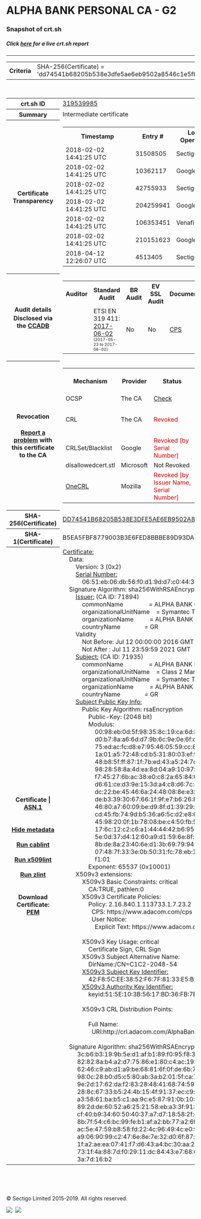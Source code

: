 # ALPHA BANK PERSONAL CA - G2
### Snapshot of crt.sh
##### Click [here](https://crt.sh/?q=DD74541B68205B538E3DFE5AE6EB9502A8546C1E5FB3FD2C5EBB7F84593504A1) for a live crt.sh report

---
<!DOCTYPE HTML PUBLIC "-//W3C//DTD HTML 4.0 Transitional//EN">
<HTML>

<BODY>

<TABLE>
  <TR>
    <TH class="outer">Criteria</TH>
    <TD class="outer">SHA-256(Certificate) = 'dd74541b68205b538e3dfe5ae6eb9502a8546c1e5fb3fd2c5ebb7f84593504a1'</TD>
  </TR>
</TABLE>
<BR>
<TABLE>
  <TR>
    <TH class="outer">crt.sh ID</TH>
    <TD class="outer"><A href="?id=319539985">319539985</A></TD>
  </TR>
  <TR>
    <TH class="outer">Summary</TH>
    <TD class="outer">Intermediate certificate</TD>
  </TR>
  <TR>
    <TH class="outer">Certificate<BR>Transparency</TH>
    <TD class="outer">
<TABLE class="options" style="margin-left:0px">
  <TR>
    <TH>Timestamp</TH>
    <TH>Entry #</TH>
    <TH>Log Operator</TH>
    <TH>Log URL</TH>
  </TR>
  <TR>
    <TD>2018-02-02&nbsp; <FONT class="small">14:41:25 UTC</FONT></TD>
    <TD>31508505</TD>
    <TD>Sectigo</TD>
    <TD>https://sabre.ct.comodo.com</TD>
  </TR>
  <TR>
    <TD>2018-02-02&nbsp; <FONT class="small">14:41:25 UTC</FONT></TD>
    <TD>10362117</TD>
    <TD>Google</TD>
    <TD>https://ct.googleapis.com/skydiver</TD>
  </TR>
  <TR>
    <TD>2018-02-02&nbsp; <FONT class="small">14:41:25 UTC</FONT></TD>
    <TD>42755933</TD>
    <TD>Sectigo</TD>
    <TD>https://mammoth.ct.comodo.com</TD>
  </TR>
  <TR>
    <TD>2018-02-02&nbsp; <FONT class="small">14:41:25 UTC</FONT></TD>
    <TD>204259941</TD>
    <TD>Google</TD>
    <TD>https://ct.googleapis.com/rocketeer</TD>
  </TR>
  <TR>
    <TD>2018-02-02&nbsp; <FONT class="small">14:41:25 UTC</FONT></TD>
    <TD>106353451</TD>
    <TD>Venafi</TD>
    <TD>https://ctlog-gen2.api.venafi.com</TD>
  </TR>
  <TR>
    <TD>2018-02-02&nbsp; <FONT class="small">14:41:25 UTC</FONT></TD>
    <TD>210151623</TD>
    <TD>Google</TD>
    <TD>https://ct.googleapis.com/pilot</TD>
  </TR>
  <TR>
    <TD>2018-04-12&nbsp; <FONT class="small">12:26:07 UTC</FONT></TD>
    <TD>4513405</TD>
    <TD>Sectigo</TD>
    <TD>https://dodo.ct.comodo.com</TD>
  </TR>
</TABLE>
    </TD>
  </TR>
  <TR>
    <TH class="outer">Audit details<BR>
      <DIV class="small" style="padding-top:3px">Disclosed via the
        <A href="//ccadb-public.secure.force.com/mozilla/PublicAllIntermediateCerts" target="_blank">CCADB</A></DIV>
    </TH>
    <TD class="outer">
<TABLE class="options" style="margin-left:0px">
  <TR>
    <TH>Auditor</TH>
    <TH>Standard Audit</TH>
    <TH>BR Audit</TH>
    <TH>EV SSL Audit</TH>
    <TH>Documents</TH>
    <TH>CCADB</TH>
    <TH>Root Owner / Certificate</TH>
  </TR>
  <TR>
    <TD style="vertical-align:middle"></TD>
    <TD>ETSI EN 319 411:
      <A href="https://bug1435436.bmoattachments.org/attachment.cgi?id=8948020" target="_blank">2017-06-02</A>
      <BR><FONT style="font-size:8pt">(2017-05-23 to 2017-06-02)</FONT></TD>
    <TD>No    <TD>No    <TD>
      <A href="https://www.symantec.com/content/en/us/about/media/repository/stn-cp.pdf" target="blank">CPS</A>
    </TD>
    <TD><A href="//ccadb.force.com/0011J00001DZ0OKQA1" target="_blank">0011J00001DZ0OKQA1</A></TD>
    <TD><A href="/?id=68409">DigiCert</A></TD>
  </TR>
</TABLE>
    </TD>
  </TR>
  <TR>
    <TH class="outer">Revocation<BR><BR>
      <DIV class="small" style="padding-top:3px"><A href="?id=319539985&opt=problemreporting">Report a problem</A> with<BR>this certificate to the CA</DIV></TH>
    <TD class="outer">
      <TABLE class="options" style="margin-left:0px">
        <TR>
          <TH>Mechanism</TH>
          <TH>Provider</TH>
          <TH>Status</TH>
          <TH>Revocation Date</TH>
          <TH>Last Observed in CRL</TH>
          <TH>Last Checked <SPAN style="color:#CC0000;vertical-align:middle;font-size:70%;font-weight:normal">(Error)</SPAN></TH>
        </TR>
        <TR>
          <TD>OCSP</TD>
          <TD>The CA</TD>
          <TD><A href="?id=319539985&opt=ocsp">Check</A></TD>
          <TD><SPAN style="color:#888888">?</SPAN></TD>
          <TD><SPAN style="color:#888888">n/a</SPAN></TD>
          <TD><SPAN style="color:#888888">?</SPAN></TD>
        </TR>
        <TR>
          <TD>CRL</TD>
          <TD>The CA</TD>
          <TD><SPAN style="color:#CC0000">Revoked</SPAN></TD><TD>2019-03-18&nbsp; <FONT class="small">21:47:12 UTC</FONT></TD><TD>2019-03-19&nbsp; <FONT class="small">08:49:35 UTC</FONT></TD><TD>2019-12-04&nbsp; <FONT class="small">16:43:52 UTC</FONT></TD>
        </TR>
        <TR>
          <TD>CRLSet/Blacklist</TD>
          <TD>Google</TD>
          <TD><SPAN style="color:#CC0000">Revoked [by Serial Number]</SPAN></TD>
          <TD><SPAN style="color:#888888">n/a</SPAN></TD>
          <TD><SPAN style="color:#888888">n/a</SPAN></TD>
          <TD><SPAN style="color:#888888">n/a</SPAN></TD>
        </TR>
        <TR>
          <TD>disallowedcert.stl</TD>
          <TD>Microsoft</TD>
          <TD>Not Revoked</TD>
          <TD><SPAN style="color:#888888">n/a</SPAN></TD>
          <TD><SPAN style="color:#888888">n/a</SPAN></TD>
          <TD><SPAN style="color:#888888">n/a</SPAN></TD>
        </TR>
        <TR>
          <TD><A href="/mozilla-onecrl" target="_blank">OneCRL</A></TD>
          <TD>Mozilla</TD>
          <TD><SPAN style="color:#CC0000">Revoked [by Issuer Name, Serial Number]</SPAN></TD><TD><SPAN style="color:#888888">Unknown</SPAN></TD>
          <TD><SPAN style="color:#888888">n/a</SPAN></TD>
          <TD><SPAN style="color:#888888">n/a</SPAN></TD>
        </TR>
      </TABLE>
    </TD>
  </TR>
  <TR>
    <TH class="outer">SHA-256(Certificate)</TH>
    <TD class="outer"><A href="//censys.io/certificates/dd74541b68205b538e3dfe5ae6eb9502a8546c1e5fb3fd2c5ebb7f84593504a1">DD74541B68205B538E3DFE5AE6EB9502A8546C1E5FB3FD2C5EBB7F84593504A1</A></TD>
  </TR>
  <TR>
    <TH class="outer">SHA-1(Certificate)</TH>
    <TD class="outer">B5EA5FBF8779003B3E6FED8BBBE89D93DA6C394E</TD>
  </TR>
  <TR>
    <TH class="outer">Certificate | <A href="?asn1=319539985">ASN.1</A>
      <SPAN class="small"><BR>
      <BR><BR><A href="?id=319539985&opt=nometadata">Hide metadata</A>
      <BR><BR><A href="?id=319539985&opt=cablint">Run cablint</A>
      <BR><BR><A href="?id=319539985&opt=x509lint">Run x509lint</A>
      <BR><BR><A href="?id=319539985&opt=zlint">Run zlint</A>
      <BR><BR><BR>Download Certificate: <A href="?d=319539985">PEM</A>
      </SPAN>
    </TH>
    <TD class="text"><A href="?d=319539985">Certificate:</A><BR>&nbsp;&nbsp;&nbsp;&nbsp;Data:<BR>&nbsp;&nbsp;&nbsp;&nbsp;&nbsp;&nbsp;&nbsp;&nbsp;Version:&nbsp;3&nbsp;(0x2)<BR>&nbsp;&nbsp;&nbsp;&nbsp;&nbsp;&nbsp;&nbsp;&nbsp;<A href="?serial=0651eb06db56f0d19dd7c0443dd5154a">Serial&nbsp;Number:</A><BR>&nbsp;&nbsp;&nbsp;&nbsp;&nbsp;&nbsp;&nbsp;&nbsp;&nbsp;&nbsp;&nbsp;&nbsp;06:51:eb:06:db:56:f0:d1:9d:d7:c0:44:3d:d5:15:4a<BR>&nbsp;&nbsp;&nbsp;&nbsp;Signature&nbsp;Algorithm:&nbsp;sha256WithRSAEncryption<BR>&nbsp;&nbsp;&nbsp;&nbsp;&nbsp;&nbsp;&nbsp;&nbsp;<A href="?caid=71894">Issuer:</A> <SPAN class="small">(CA ID: 71894)</SPAN><BR>&nbsp;&nbsp;&nbsp;&nbsp;&nbsp;&nbsp;&nbsp;&nbsp;&nbsp;&nbsp;&nbsp;&nbsp;commonName&nbsp;&nbsp;&nbsp;&nbsp;&nbsp;&nbsp;&nbsp;&nbsp;&nbsp;&nbsp;&nbsp;&nbsp;&nbsp;&nbsp;&nbsp;&nbsp;=&nbsp;ALPHA&nbsp;BANK&nbsp;CA&nbsp;-&nbsp;G2<BR>&nbsp;&nbsp;&nbsp;&nbsp;&nbsp;&nbsp;&nbsp;&nbsp;&nbsp;&nbsp;&nbsp;&nbsp;organizationalUnitName&nbsp;&nbsp;&nbsp;&nbsp;=&nbsp;Symantec&nbsp;Trust&nbsp;Network<BR>&nbsp;&nbsp;&nbsp;&nbsp;&nbsp;&nbsp;&nbsp;&nbsp;&nbsp;&nbsp;&nbsp;&nbsp;organizationName&nbsp;&nbsp;&nbsp;&nbsp;&nbsp;&nbsp;&nbsp;&nbsp;&nbsp;&nbsp;=&nbsp;ALPHA&nbsp;BANK<BR>&nbsp;&nbsp;&nbsp;&nbsp;&nbsp;&nbsp;&nbsp;&nbsp;&nbsp;&nbsp;&nbsp;&nbsp;countryName&nbsp;&nbsp;&nbsp;&nbsp;&nbsp;&nbsp;&nbsp;&nbsp;&nbsp;&nbsp;&nbsp;&nbsp;&nbsp;&nbsp;&nbsp;=&nbsp;GR<BR>&nbsp;&nbsp;&nbsp;&nbsp;&nbsp;&nbsp;&nbsp;&nbsp;Validity<BR>&nbsp;&nbsp;&nbsp;&nbsp;&nbsp;&nbsp;&nbsp;&nbsp;&nbsp;&nbsp;&nbsp;&nbsp;Not&nbsp;Before:&nbsp;Jul&nbsp;12&nbsp;00:00:00&nbsp;2016&nbsp;GMT<BR>&nbsp;&nbsp;&nbsp;&nbsp;&nbsp;&nbsp;&nbsp;&nbsp;&nbsp;&nbsp;&nbsp;&nbsp;Not&nbsp;After&nbsp;:&nbsp;Jul&nbsp;11&nbsp;23:59:59&nbsp;2021&nbsp;GMT<BR>&nbsp;&nbsp;&nbsp;&nbsp;&nbsp;&nbsp;&nbsp;&nbsp;<A href="?caid=71935">Subject:</A> <SPAN class="small">(CA ID: 71935)</SPAN><BR>&nbsp;&nbsp;&nbsp;&nbsp;&nbsp;&nbsp;&nbsp;&nbsp;&nbsp;&nbsp;&nbsp;&nbsp;commonName&nbsp;&nbsp;&nbsp;&nbsp;&nbsp;&nbsp;&nbsp;&nbsp;&nbsp;&nbsp;&nbsp;&nbsp;&nbsp;&nbsp;&nbsp;&nbsp;=&nbsp;ALPHA&nbsp;BANK&nbsp;PERSONAL&nbsp;CA&nbsp;-&nbsp;G2<BR>&nbsp;&nbsp;&nbsp;&nbsp;&nbsp;&nbsp;&nbsp;&nbsp;&nbsp;&nbsp;&nbsp;&nbsp;organizationalUnitName&nbsp;&nbsp;&nbsp;&nbsp;=&nbsp;Class&nbsp;2&nbsp;Managed&nbsp;PKI&nbsp;Individual&nbsp;Subscriber&nbsp;CA<BR>&nbsp;&nbsp;&nbsp;&nbsp;&nbsp;&nbsp;&nbsp;&nbsp;&nbsp;&nbsp;&nbsp;&nbsp;organizationalUnitName&nbsp;&nbsp;&nbsp;&nbsp;=&nbsp;Symantec&nbsp;Trust&nbsp;Network<BR>&nbsp;&nbsp;&nbsp;&nbsp;&nbsp;&nbsp;&nbsp;&nbsp;&nbsp;&nbsp;&nbsp;&nbsp;organizationName&nbsp;&nbsp;&nbsp;&nbsp;&nbsp;&nbsp;&nbsp;&nbsp;&nbsp;&nbsp;=&nbsp;ALPHA&nbsp;BANK<BR>&nbsp;&nbsp;&nbsp;&nbsp;&nbsp;&nbsp;&nbsp;&nbsp;&nbsp;&nbsp;&nbsp;&nbsp;countryName&nbsp;&nbsp;&nbsp;&nbsp;&nbsp;&nbsp;&nbsp;&nbsp;&nbsp;&nbsp;&nbsp;&nbsp;&nbsp;&nbsp;&nbsp;=&nbsp;GR<BR>&nbsp;&nbsp;&nbsp;&nbsp;&nbsp;&nbsp;&nbsp;&nbsp;<A href="?spkisha256=92d277cf99f5b320f35a4953a4734d45b800af0839754c24572256e522ed5c8b">Subject&nbsp;Public&nbsp;Key&nbsp;Info:</A><BR>&nbsp;&nbsp;&nbsp;&nbsp;&nbsp;&nbsp;&nbsp;&nbsp;&nbsp;&nbsp;&nbsp;&nbsp;Public&nbsp;Key&nbsp;Algorithm:&nbsp;rsaEncryption<BR>&nbsp;&nbsp;&nbsp;&nbsp;&nbsp;&nbsp;&nbsp;&nbsp;&nbsp;&nbsp;&nbsp;&nbsp;&nbsp;&nbsp;&nbsp;&nbsp;Public-Key:&nbsp;(2048&nbsp;bit)<BR>&nbsp;&nbsp;&nbsp;&nbsp;&nbsp;&nbsp;&nbsp;&nbsp;&nbsp;&nbsp;&nbsp;&nbsp;&nbsp;&nbsp;&nbsp;&nbsp;Modulus:<BR>&nbsp;&nbsp;&nbsp;&nbsp;&nbsp;&nbsp;&nbsp;&nbsp;&nbsp;&nbsp;&nbsp;&nbsp;&nbsp;&nbsp;&nbsp;&nbsp;&nbsp;&nbsp;&nbsp;&nbsp;00:98:eb:0d:5f:98:35:8c:19:ca:6d:39:b0:2a:30:<BR>&nbsp;&nbsp;&nbsp;&nbsp;&nbsp;&nbsp;&nbsp;&nbsp;&nbsp;&nbsp;&nbsp;&nbsp;&nbsp;&nbsp;&nbsp;&nbsp;&nbsp;&nbsp;&nbsp;&nbsp;d0:b7:8a:a6:6d:d7:9b:6c:9e:0e:6f:de:16:d1:f3:<BR>&nbsp;&nbsp;&nbsp;&nbsp;&nbsp;&nbsp;&nbsp;&nbsp;&nbsp;&nbsp;&nbsp;&nbsp;&nbsp;&nbsp;&nbsp;&nbsp;&nbsp;&nbsp;&nbsp;&nbsp;75:ed:ac:fc:d8:e7:95:46:05:59:cc:84:29:b5:5d:<BR>&nbsp;&nbsp;&nbsp;&nbsp;&nbsp;&nbsp;&nbsp;&nbsp;&nbsp;&nbsp;&nbsp;&nbsp;&nbsp;&nbsp;&nbsp;&nbsp;&nbsp;&nbsp;&nbsp;&nbsp;1a:01:a5:72:48:cd:b5:31:80:03:ef:9b:2c:8d:f6:<BR>&nbsp;&nbsp;&nbsp;&nbsp;&nbsp;&nbsp;&nbsp;&nbsp;&nbsp;&nbsp;&nbsp;&nbsp;&nbsp;&nbsp;&nbsp;&nbsp;&nbsp;&nbsp;&nbsp;&nbsp;48:b8:5f:ff:87:1f:7b:ed:43:a5:24:7d:16:99:52:<BR>&nbsp;&nbsp;&nbsp;&nbsp;&nbsp;&nbsp;&nbsp;&nbsp;&nbsp;&nbsp;&nbsp;&nbsp;&nbsp;&nbsp;&nbsp;&nbsp;&nbsp;&nbsp;&nbsp;&nbsp;98:28:58:8a:4d:ea:8d:04:a9:10:97:12:70:fe:49:<BR>&nbsp;&nbsp;&nbsp;&nbsp;&nbsp;&nbsp;&nbsp;&nbsp;&nbsp;&nbsp;&nbsp;&nbsp;&nbsp;&nbsp;&nbsp;&nbsp;&nbsp;&nbsp;&nbsp;&nbsp;f7:45:27:6b:ac:38:e0:c8:2a:65:84:0f:b1:42:dc:<BR>&nbsp;&nbsp;&nbsp;&nbsp;&nbsp;&nbsp;&nbsp;&nbsp;&nbsp;&nbsp;&nbsp;&nbsp;&nbsp;&nbsp;&nbsp;&nbsp;&nbsp;&nbsp;&nbsp;&nbsp;d6:61:ce:d3:9e:15:3d:a4:c8:d6:7c:ec:47:d2:db:<BR>&nbsp;&nbsp;&nbsp;&nbsp;&nbsp;&nbsp;&nbsp;&nbsp;&nbsp;&nbsp;&nbsp;&nbsp;&nbsp;&nbsp;&nbsp;&nbsp;&nbsp;&nbsp;&nbsp;&nbsp;dc:22:be:45:46:6a:24:48:08:8e:e3:44:57:a9:58:<BR>&nbsp;&nbsp;&nbsp;&nbsp;&nbsp;&nbsp;&nbsp;&nbsp;&nbsp;&nbsp;&nbsp;&nbsp;&nbsp;&nbsp;&nbsp;&nbsp;&nbsp;&nbsp;&nbsp;&nbsp;de:b3:39:30:67:66:1f:9f:e7:b6:26:84:73:89:29:<BR>&nbsp;&nbsp;&nbsp;&nbsp;&nbsp;&nbsp;&nbsp;&nbsp;&nbsp;&nbsp;&nbsp;&nbsp;&nbsp;&nbsp;&nbsp;&nbsp;&nbsp;&nbsp;&nbsp;&nbsp;46:80:a7:60:09:be:d9:8f:d1:39:29:e3:bb:d7:b4:<BR>&nbsp;&nbsp;&nbsp;&nbsp;&nbsp;&nbsp;&nbsp;&nbsp;&nbsp;&nbsp;&nbsp;&nbsp;&nbsp;&nbsp;&nbsp;&nbsp;&nbsp;&nbsp;&nbsp;&nbsp;cd:45:fb:74:9d:b5:36:a6:5c:d2:e8:67:d2:49:57:<BR>&nbsp;&nbsp;&nbsp;&nbsp;&nbsp;&nbsp;&nbsp;&nbsp;&nbsp;&nbsp;&nbsp;&nbsp;&nbsp;&nbsp;&nbsp;&nbsp;&nbsp;&nbsp;&nbsp;&nbsp;45:98:20:0f:1b:78:08:be:c4:50:fb:50:3c:3b:5b:<BR>&nbsp;&nbsp;&nbsp;&nbsp;&nbsp;&nbsp;&nbsp;&nbsp;&nbsp;&nbsp;&nbsp;&nbsp;&nbsp;&nbsp;&nbsp;&nbsp;&nbsp;&nbsp;&nbsp;&nbsp;17:6c:12:c2:c6:a1:44:44:42:b6:95:86:09:3f:fe:<BR>&nbsp;&nbsp;&nbsp;&nbsp;&nbsp;&nbsp;&nbsp;&nbsp;&nbsp;&nbsp;&nbsp;&nbsp;&nbsp;&nbsp;&nbsp;&nbsp;&nbsp;&nbsp;&nbsp;&nbsp;5e:0d:37:d4:12:60:a9:d1:59:6e:8f:6b:50:3b:f6:<BR>&nbsp;&nbsp;&nbsp;&nbsp;&nbsp;&nbsp;&nbsp;&nbsp;&nbsp;&nbsp;&nbsp;&nbsp;&nbsp;&nbsp;&nbsp;&nbsp;&nbsp;&nbsp;&nbsp;&nbsp;8b:de:8a:23:40:6e:d1:3b:69:79:94:9f:4f:fd:f3:<BR>&nbsp;&nbsp;&nbsp;&nbsp;&nbsp;&nbsp;&nbsp;&nbsp;&nbsp;&nbsp;&nbsp;&nbsp;&nbsp;&nbsp;&nbsp;&nbsp;&nbsp;&nbsp;&nbsp;&nbsp;07:48:7f:33:3e:0b:50:31:fc:78:eb:13:14:cc:62:<BR>&nbsp;&nbsp;&nbsp;&nbsp;&nbsp;&nbsp;&nbsp;&nbsp;&nbsp;&nbsp;&nbsp;&nbsp;&nbsp;&nbsp;&nbsp;&nbsp;&nbsp;&nbsp;&nbsp;&nbsp;f1:01<BR>&nbsp;&nbsp;&nbsp;&nbsp;&nbsp;&nbsp;&nbsp;&nbsp;&nbsp;&nbsp;&nbsp;&nbsp;&nbsp;&nbsp;&nbsp;&nbsp;Exponent:&nbsp;65537&nbsp;(0x10001)<BR>&nbsp;&nbsp;&nbsp;&nbsp;&nbsp;&nbsp;&nbsp;&nbsp;X509v3&nbsp;extensions:<BR>&nbsp;&nbsp;&nbsp;&nbsp;&nbsp;&nbsp;&nbsp;&nbsp;&nbsp;&nbsp;&nbsp;&nbsp;X509v3&nbsp;Basic&nbsp;Constraints:&nbsp;critical<BR>&nbsp;&nbsp;&nbsp;&nbsp;&nbsp;&nbsp;&nbsp;&nbsp;&nbsp;&nbsp;&nbsp;&nbsp;&nbsp;&nbsp;&nbsp;&nbsp;CA:TRUE,&nbsp;pathlen:0<BR>&nbsp;&nbsp;&nbsp;&nbsp;&nbsp;&nbsp;&nbsp;&nbsp;&nbsp;&nbsp;&nbsp;&nbsp;X509v3&nbsp;Certificate&nbsp;Policies:&nbsp;<BR>&nbsp;&nbsp;&nbsp;&nbsp;&nbsp;&nbsp;&nbsp;&nbsp;&nbsp;&nbsp;&nbsp;&nbsp;&nbsp;&nbsp;&nbsp;&nbsp;Policy:&nbsp;2.16.840.1.113733.1.7.23.2<BR>&nbsp;&nbsp;&nbsp;&nbsp;&nbsp;&nbsp;&nbsp;&nbsp;&nbsp;&nbsp;&nbsp;&nbsp;&nbsp;&nbsp;&nbsp;&nbsp;&nbsp;&nbsp;CPS:&nbsp;https://www.adacom.com/cps<BR>&nbsp;&nbsp;&nbsp;&nbsp;&nbsp;&nbsp;&nbsp;&nbsp;&nbsp;&nbsp;&nbsp;&nbsp;&nbsp;&nbsp;&nbsp;&nbsp;&nbsp;&nbsp;User&nbsp;Notice:<BR>&nbsp;&nbsp;&nbsp;&nbsp;&nbsp;&nbsp;&nbsp;&nbsp;&nbsp;&nbsp;&nbsp;&nbsp;&nbsp;&nbsp;&nbsp;&nbsp;&nbsp;&nbsp;&nbsp;&nbsp;Explicit&nbsp;Text:&nbsp;https://www.adacom.com/rpa<BR><BR>&nbsp;&nbsp;&nbsp;&nbsp;&nbsp;&nbsp;&nbsp;&nbsp;&nbsp;&nbsp;&nbsp;&nbsp;X509v3&nbsp;Key&nbsp;Usage:&nbsp;critical<BR>&nbsp;&nbsp;&nbsp;&nbsp;&nbsp;&nbsp;&nbsp;&nbsp;&nbsp;&nbsp;&nbsp;&nbsp;&nbsp;&nbsp;&nbsp;&nbsp;Certificate&nbsp;Sign,&nbsp;CRL&nbsp;Sign<BR>&nbsp;&nbsp;&nbsp;&nbsp;&nbsp;&nbsp;&nbsp;&nbsp;&nbsp;&nbsp;&nbsp;&nbsp;X509v3&nbsp;Subject&nbsp;Alternative&nbsp;Name:&nbsp;<BR>&nbsp;&nbsp;&nbsp;&nbsp;&nbsp;&nbsp;&nbsp;&nbsp;&nbsp;&nbsp;&nbsp;&nbsp;&nbsp;&nbsp;&nbsp;&nbsp;DirName:/CN=C1C2-2048-54<BR>&nbsp;&nbsp;&nbsp;&nbsp;&nbsp;&nbsp;&nbsp;&nbsp;&nbsp;&nbsp;&nbsp;&nbsp;<A href="?ski=42f85cee3852f67f8133e5b28ef14b3f80fb1bdf">X509v3&nbsp;Subject&nbsp;Key&nbsp;Identifier:</A><BR>&nbsp;&nbsp;&nbsp;&nbsp;&nbsp;&nbsp;&nbsp;&nbsp;&nbsp;&nbsp;&nbsp;&nbsp;&nbsp;&nbsp;&nbsp;&nbsp;42:F8:5C:EE:38:52:F6:7F:81:33:E5:B2:8E:F1:4B:3F:80:FB:1B:DF<BR>&nbsp;&nbsp;&nbsp;&nbsp;&nbsp;&nbsp;&nbsp;&nbsp;&nbsp;&nbsp;&nbsp;&nbsp;<A href="?ski=515e103b5617bd36fb7ee969f152d1a81c72bacf">X509v3&nbsp;Authority&nbsp;Key&nbsp;Identifier:</A><BR>&nbsp;&nbsp;&nbsp;&nbsp;&nbsp;&nbsp;&nbsp;&nbsp;&nbsp;&nbsp;&nbsp;&nbsp;&nbsp;&nbsp;&nbsp;&nbsp;keyid:51:5E:10:3B:56:17:BD:36:FB:7E:E9:69:F1:52:D1:A8:1C:72:BA:CF<BR><BR>&nbsp;&nbsp;&nbsp;&nbsp;&nbsp;&nbsp;&nbsp;&nbsp;&nbsp;&nbsp;&nbsp;&nbsp;X509v3&nbsp;CRL&nbsp;Distribution&nbsp;Points:&nbsp;<BR><BR>&nbsp;&nbsp;&nbsp;&nbsp;&nbsp;&nbsp;&nbsp;&nbsp;&nbsp;&nbsp;&nbsp;&nbsp;&nbsp;&nbsp;&nbsp;&nbsp;Full&nbsp;Name:<BR>&nbsp;&nbsp;&nbsp;&nbsp;&nbsp;&nbsp;&nbsp;&nbsp;&nbsp;&nbsp;&nbsp;&nbsp;&nbsp;&nbsp;&nbsp;&nbsp;&nbsp;&nbsp;URI:http://crl.adacom.com/AlphaBank-CA-G2.crl<BR><BR>&nbsp;&nbsp;&nbsp;&nbsp;Signature&nbsp;Algorithm:&nbsp;sha256WithRSAEncryption<BR>&nbsp;&nbsp;&nbsp;&nbsp;&nbsp;&nbsp;&nbsp;&nbsp;&nbsp;3c:b6:b3:19:9b:5e:d1:af:b1:89:f0:95:f8:3b:91:49:96:e2:<BR>&nbsp;&nbsp;&nbsp;&nbsp;&nbsp;&nbsp;&nbsp;&nbsp;&nbsp;82:82:8a:b4:a2:d7:75:86:e1:80:c4:ac:19:8a:6e:5a:ee:1f:<BR>&nbsp;&nbsp;&nbsp;&nbsp;&nbsp;&nbsp;&nbsp;&nbsp;&nbsp;62:46:c9:ab:d1:a9:be:68:81:6f:0f:de:6b:72:45:3a:dd:63:<BR>&nbsp;&nbsp;&nbsp;&nbsp;&nbsp;&nbsp;&nbsp;&nbsp;&nbsp;98:0c:28:b0:d5:c5:80:ab:3a:b2:01:5f:ca:7c:b8:20:09:4d:<BR>&nbsp;&nbsp;&nbsp;&nbsp;&nbsp;&nbsp;&nbsp;&nbsp;&nbsp;9e:2d:17:62:da:f2:83:28:48:41:68:74:59:c4:29:4d:a6:b9:<BR>&nbsp;&nbsp;&nbsp;&nbsp;&nbsp;&nbsp;&nbsp;&nbsp;&nbsp;28:8c:67:33:b5:24:4b:15:4f:91:37:ec:c9:d3:db:c8:0c:75:<BR>&nbsp;&nbsp;&nbsp;&nbsp;&nbsp;&nbsp;&nbsp;&nbsp;&nbsp;a3:58:61:ba:b5:c1:aa:9c:e5:87:91:0b:10:2d:15:8b:cd:9a:<BR>&nbsp;&nbsp;&nbsp;&nbsp;&nbsp;&nbsp;&nbsp;&nbsp;&nbsp;89:2d:de:60:52:a6:25:21:58:eb:a3:3f:91:74:aa:27:92:7a:<BR>&nbsp;&nbsp;&nbsp;&nbsp;&nbsp;&nbsp;&nbsp;&nbsp;&nbsp;cf:40:b9:34:60:50:40:37:a7:d7:18:58:2f:e3:7f:15:59:bf:<BR>&nbsp;&nbsp;&nbsp;&nbsp;&nbsp;&nbsp;&nbsp;&nbsp;&nbsp;8b:7f:54:c6:bc:99:fe:b1:af:a2:bb:77:a2:6f:d0:fc:63:dd:<BR>&nbsp;&nbsp;&nbsp;&nbsp;&nbsp;&nbsp;&nbsp;&nbsp;&nbsp;ac:5e:47:59:b8:58:fd:22:4c:96:49:4c:e0:97:88:74:15:ff:<BR>&nbsp;&nbsp;&nbsp;&nbsp;&nbsp;&nbsp;&nbsp;&nbsp;&nbsp;a9:06:90:99:c2:47:6e:8e:7e:32:d0:6f:87:ba:67:c6:eb:b0:<BR>&nbsp;&nbsp;&nbsp;&nbsp;&nbsp;&nbsp;&nbsp;&nbsp;&nbsp;1f:a2:ae:ea:07:41:f7:d6:43:a4:bc:30:aa:21:65:bd:2f:97:<BR>&nbsp;&nbsp;&nbsp;&nbsp;&nbsp;&nbsp;&nbsp;&nbsp;&nbsp;73:1f:4a:88:7d:f0:29:11:dc:84:43:e7:68:6a:84:3e:9f:48:<BR>&nbsp;&nbsp;&nbsp;&nbsp;&nbsp;&nbsp;&nbsp;&nbsp;&nbsp;3a:7d:16:b2<BR>    </TD>
  </TR>
</TABLE>

  <BR><BR><BR>

  <P class="copyright">&copy; Sectigo Limited 2015-2019. All rights reserved.</P>
  <DIV>
    <A href="https://sectigo.com/"><IMG src="/sectigo_s.png"></A>
    &nbsp;<A href="https://github.com/crtsh"><IMG src="/GitHub-Mark-32px.png"></A>
  </DIV>
</BODY>
</HTML>
